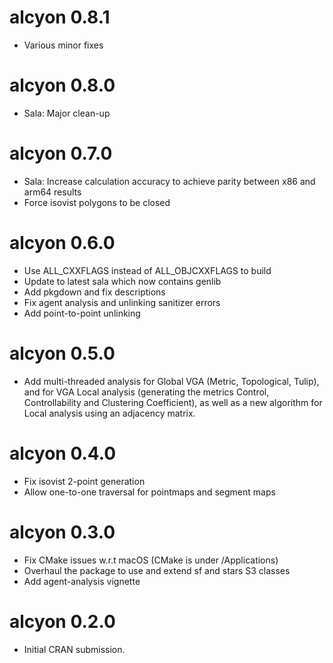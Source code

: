 # alcyon 0.8.1

* Various minor fixes

# alcyon 0.8.0

* Sala: Major clean-up

# alcyon 0.7.0

* Sala: Increase calculation accuracy to achieve parity between x86 and arm64 results
* Force isovist polygons to be closed

# alcyon 0.6.0

* Use ALL_CXXFLAGS instead of ALL_OBJCXXFLAGS to build
* Update to latest sala which now contains genlib
* Add pkgdown and fix descriptions
* Fix agent analysis and unlinking sanitizer errors
* Add point-to-point unlinking

# alcyon 0.5.0

* Add multi-threaded analysis for Global VGA (Metric, Topological, Tulip), and for VGA Local analysis (generating the metrics Control, Controllability and Clustering Coefficient), as well as a new algorithm for Local analysis using an adjacency matrix.

# alcyon 0.4.0

* Fix isovist 2-point generation
* Allow one-to-one traversal for pointmaps and segment maps

# alcyon 0.3.0

* Fix CMake issues w.r.t macOS (CMake is under /Applications)
* Overhaul the package to use and extend sf and stars S3 classes
* Add agent-analysis vignette

# alcyon 0.2.0

* Initial CRAN submission.
